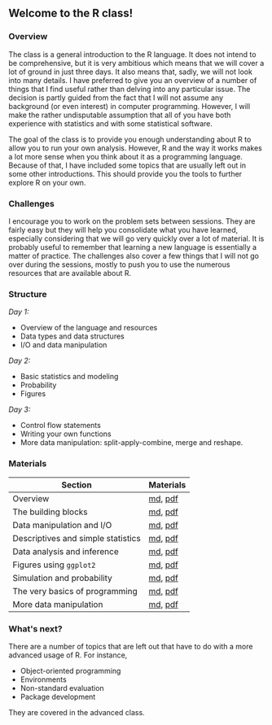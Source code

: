 ## Welcome to the R class!

### Overview 

The class is a general introduction to the R language. It does not intend to be
comprehensive, but it is very ambitious which means that we will cover a lot of
ground in just three days. It also means that, sadly, we will not look into many
details. I have preferred to give you an overview of a number of things that I
find useful rather than delving into any particular issue. The decision is
partly guided from the fact that I will not assume any background (or even
interest) in computer programming. However, I will make the rather undisputable
assumption that all of you have both experience with statistics and with some
statistical software.

The goal of the class is to provide you enough understanding about R to allow
you to run your own analysis. However, R and the way it works makes a lot more
sense when you think about it as a programming language. Because of that, I have
included some topics that are usually left out in some other introductions. This
should provide you the tools to further explore R on your own.

### Challenges

I encourage you to work on the problem sets between sessions. They are fairly
easy but they will help you consolidate what you have learned, especially
considering that we will go very quickly over a lot of material. It is probably
useful to remember that learning a new language is essentially a matter of
practice. The challenges also cover a few things that I will not go over during
the sessions, mostly to push you to use the numerous resources that are
available about R.

### Structure

_Day 1:_

- Overview of the language and resources
- Data types and data structures
- I/O and data manipulation

_Day 2:_

- Basic statistics and modeling
- Probability
- Figures

_Day 3:_

- Control flow statements
- Writing your own functions
- More data manipulation: split-apply-combine, merge and reshape.

### Materials
| Section| Materials |
|---|---|
| Overview | [md](./00-intro.md), [pdf](./pdfs/00-intro.pdf) |
| The building blocks | [md](./01-types.md), [pdf](./pdfs/01-types.pdf) |
| Data manipulation and I/O | [md](./02-dataio.md), [pdf](./pdfs/02-dataio.pdf) |
| Descriptives and simple statistics | [md](./03-basic-stats.md), [pdf](./pdfs/03-basic-stats.pdf) 
| Data analysis and inference | [md](./04-inference.md), [pdf](./pdfs/04-inference.pdf) |
| Figures using `ggplot2` | [md](./05-figures.md), [pdf](./pdfs/05-figures.pdf) |
| Simulation and probability | [md](./06-simulation.md), [pdf](./pdfs/06-simulation.pdf) |
| The very basics of programming |  [md](./07-programming.md), [pdf](./pdfs/07-programming.pdf) |
| More data manipulation |  [md](./08-data-manipulation.md), [pdf](./pdfs/08-data-manipulation.pdf) |

### What's next?

There are a number of topics that are left out that have to do with a more
advanced usage of R. For instance,

- Object-oriented programming
- Environments
- Non-standard evaluation
- Package development

They are covered in the advanced class.
